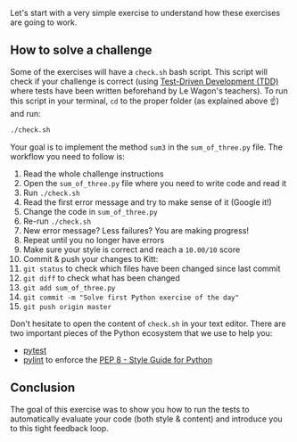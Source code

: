 Let's start with a very simple exercise to understand how these exercises are going to work.

## How to solve a challenge

Some of the exercises will have a `check.sh` bash script. This script will check if your challenge is correct (using [Test-Driven Development (TDD)](https://en.wikipedia.org/wiki/Test-driven_development) where tests have been written beforehand by Le Wagon's teachers). To run this script in your terminal, `cd` to the proper folder (as explained above ☝️) and run:

```bash
./check.sh
```

Your goal is to implement the method `sum3` in the `sum_of_three.py` file. The workflow you need to follow is:

1. Read the whole challenge instructions
1. Open the `sum_of_three.py` file where you need to write code and read it
1. Run `./check.sh`
1. Read the first error message and try to make sense of it (Google it!)
1. Change the code in `sum_of_three.py`
1. Re-run `./check.sh`
1. New error message? Less failures? You are making progress!
1. Repeat until you no longer have errors
1. Make sure your style is correct and reach a `10.00/10` score
1. Commit & push your changes to Kitt:
  1. `git status` to check which files have been changed since last commit
  1. `git diff` to check what has been changed
  1. `git add sum_of_three.py`
  1. `git commit -m "Solve first Python exercise of the day"`
  1. `git push origin master`

Don't hesitate to open the content of `check.sh` in your text editor. There are two important pieces of the Python ecosystem that we use to help you:

- [pytest](https://docs.pytest.org/en/latest/)
- [pylint](https://www.pylint.org/) to enforce the [PEP 8 - Style Guide for Python](https://www.python.org/dev/peps/pep-0008/)

## Conclusion

The goal of this exercise was to show you how to run the tests to automatically evaluate your code (both style & content) and introduce you to this tight feedback loop.
